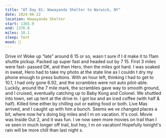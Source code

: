 ```yaml
---
title: "AT Day 81: Wawayanda Shelter to Warwick, NY"
date: 2024-06-22
location: Wawayanda Shelter
start: 1365.9
end: 1376.0
miles: 10.1
sleep: Tent
mood: 🙂
---
```

Drive in!
Woke up “late” around 6 15 or so, wasn t sure if I d make it to 11am shuttle pickup. Packed up super fast and
headed out by 7 15. First 3 miles were fast- passed DK, and then Hero, then the miles got hard. I was soaked in
sweat, Hero had to take my photo at the state line as I couldn t dry my phone enough to press buttons. With an
hour left, thinking I had to get to 10.1, I had only gone 6.92, and the scrambles were not auto pilot-able. Luckily,
around the 7 mile mark, the scrambles gave way to smooth ground, and I cruised, eventually catching up to
Baby Kong and Colonel. We shuttled into town, set up tent at the drive in. I got lox and an iced coffee (with half
& half).
Killed time either by chilling out or eating food or both.
Live Mas arrived, and I caught up with him a bunch. Seems we ve changed places a bit, where now he's doing
big miles and I m on vacation. It's cool.
Movie was Inside Out 2, and it was fun. I ve now seen more movies on trail than I ve seen in much longer off
trail, but hey, I m on vacation! Hopefully tonight's rain will be more chill than last night s.